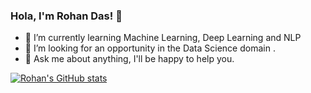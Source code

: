 ### Hola, I'm Rohan Das! 👋

- 🌱 I’m currently learning Machine Learning, Deep Learning and NLP
- 👯 I’m looking for an opportunity in the Data Science domain .
- 💬 Ask me about anything, I'll be happy to help you.


[![Rohan's GitHub stats](https://github-readme-stats.vercel.app/api?username=rvjh)](https://github.com/rvjh/github-readme-stats)
